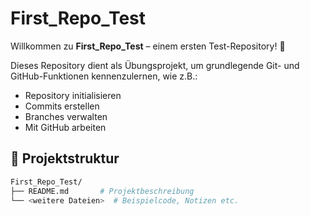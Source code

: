 # First_Repo_Test

Willkommen zu **First_Repo_Test** – einem ersten Test-Repository! 🎉

Dieses Repository dient als Übungsprojekt, um grundlegende Git- und GitHub-Funktionen kennenzulernen, wie z.B.:
- Repository initialisieren
- Commits erstellen
- Branches verwalten
- Mit GitHub arbeiten

## 📁 Projektstruktur

```bash
First_Repo_Test/
├── README.md       # Projektbeschreibung
└── <weitere Dateien>  # Beispielcode, Notizen etc.
